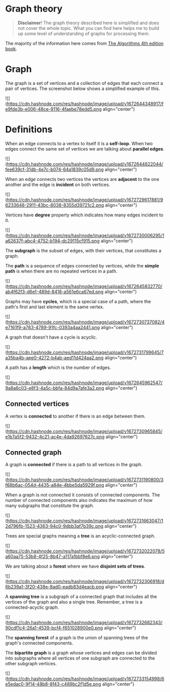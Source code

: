 # Graph theory

> **Disclaimer**! The graph theory described here is simplified and does not cover the whole topic. What you can find here helps me to build up some level of understanding of graphs for processing them.

The majority of the information here comes from [The Algorithms 4th edition book](https://algs4.cs.princeton.edu/home/).

# Graph

The graph is a set of vertices and a collection of edges that each connect a pair of vertices. The screenshot below shows a simplified example of this.

![](https://cdn.hashnode.com/res/hashnode/image/upload/v1672644348917/fe9fde3b-e006-48ce-9116-4faebe78edd5.png align="center")

# Definitions

When an edge connects to a vertex to itself it is a **self-loop**. When two edges connect the same set of vertices we are talking about **parallel edges**.

![](https://cdn.hashnode.com/res/hashnode/image/upload/v1672644822044/fee639cf-31db-4e7c-b074-64a1839c05d9.png align="center")

When an edge connects two vertices the vertices are **adjacent** to the one another and the edge is **incident** on both vertices.

![](https://cdn.hashnode.com/res/hashnode/image/upload/v1672729617881/96233648-2911-43bc-8038-8355d39721c2.png align="center")

Vertices have **degree** property which indicates how many edges incident to it.

![](https://cdn.hashnode.com/res/hashnode/image/upload/v1672730006295/1a62637f-abc4-4752-b194-dc29115cf915.png align="center")

The **subgraph** is the subset of edges, with their vertices, that constitutes a graph.

The **path** is a sequence of edges connected by vertices, while the **simple path** is when there are no repeated vertices in a path.

![](https://cdn.hashnode.com/res/hashnode/image/upload/v1672645832770/ab4f62f3-d6e1-489d-8418-a561e6ca67ed.png align="center")

Graphs may have **cycles**, which is a special case of a path, where the path's first and last element is the same vertex.

![](https://cdn.hashnode.com/res/hashnode/image/upload/v1672730737082/4e7161f9-a783-4789-91fc-0393a4aa2441.png align="center")

A graph that doesn't have a cycle is acyclic.

![](https://cdn.hashnode.com/res/hashnode/image/upload/v1672731799645/7a35ba4b-aee0-4272-b4ab-aed11d424aa2.png align="center")

A path has a **length** which is the number of edges.

![](https://cdn.hashnode.com/res/hashnode/image/upload/v1672645962547/9a8a6c03-e8f3-4a5c-bbfa-84d9a7afe3a2.png align="center")

## Connected vertices

A vertex is **connected** to another if there is an edge between them.

![](https://cdn.hashnode.com/res/hashnode/image/upload/v1672730965845/e1b7a5f2-9432-4c21-ac4e-4da92697627c.png align="center")

## Connected graph

A graph is **connected** if there is a path to all vertices in the graph.

![](https://cdn.hashnode.com/res/hashnode/image/upload/v1672731190800/3f68b6ac-054d-4435-a84e-4bbe5da5929f.png align="center")

When a graph is not connected it consists of connected components. The number of connected components also indicates the maximum of how many subgraphs that constitute the graph.

![](https://cdn.hashnode.com/res/hashnode/image/upload/v1672731663047/12d796fb-1523-4363-94c0-9dbb3af7b39c.png align="center")

Trees are special graphs meaning a **tree** is an acyclic-connected graph.

![](https://cdn.hashnode.com/res/hashnode/image/upload/v1672732022078/5a60aa75-53b8-4f25-8b47-a117a1bbf8e6.png align="center")

We are talking about a **forest** where we have **disjoint sets of trees**.

![](https://cdn.hashnode.com/res/hashnode/image/upload/v1672732306918/d6b239a1-3f20-438e-8ad0-eadb83d4eacb.png align="center")

A **spanning tree** is a subgraph of a connected graph that includes all the vertices of the graph and also a single tree. Remember, a tree is a connected-acyclic graph.

![](https://cdn.hashnode.com/res/hashnode/image/upload/v1672732682343/90cdf1c4-26a1-4539-bcf4-f651028900e0.png align="center")

The **spanning forest** of a graph is the union of spanning trees of the graph's connected components.

The **bipartite graph** is a graph whose vertices and edges can be divided into subgraphs where all vertices of one subgraph are connected to the other subgraph vertices.

![](https://cdn.hashnode.com/res/hashnode/image/upload/v1672733154998/6e5edac0-9f14-48b8-8f43-c489bc2f1d5e.png align="center")